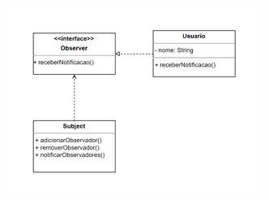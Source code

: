 ![](https://github.com/Pedrolucasrd/Bertoti/blob/f866119a2db680ab7bf2784e913af51843a74d2b/padroesProjetos/imagens/image.PNG)
